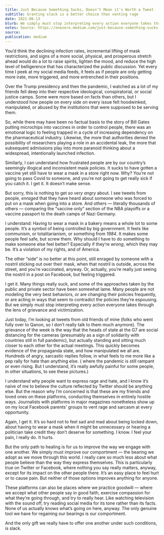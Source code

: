 ```yaml
---
title: Just Because Something Sucks, Doesn’t Mean it’s Worth a Tweet
subtitle: Granting slack is a better choice than venting rage
date: 2021-06-13
blurb: We simply must stop interpreting every action everyone takes through the lens of grievance and victimization.
notes: Source: https://onezero.medium.com/just-because-something-sucks-doesnt-mean-it-s-worth-a-tweet-5ee243c15d92
source: 
publication: medium
---
```


You’d think the declining infection rates, incremental lifting of mask restrictions, and signs of a more social, physical, and prosperous stretch ahead would do a lot to raise spirits, lighten the mood, and reduce the high level of belligerence that has characterized the public discussion. Yet every time I peek at my social media feeds, it feels as if people are only getting more irate, more triggered, and more entrenched in their positions.

Over the Trump presidency and then the pandemic, I watched as a lot of my friends fell deep into their respective ideological, conspiratorial, or social justice camps. Some were more based on facts than others, but I understood how people on every side on every issue felt hoodwinked, manipulated, or abused by the institutions that were supposed to be serving them.

So, while there may have been no factual basis to the story of Bill Gates putting microchips into vaccines in order to control people, there was an emotional logic to feeling trapped in a cycle of increasing dependency on the pharmaceutical industry. Likewise, the more that authorities denied the possibility of researchers playing a role in an accidental leak, the more that subsequent admissions play into more paranoid thinking about a widespread, intentionally launched infection.

Similarly, I can understand how frustrated people are by our country’s seemingly illogical and inconsistent mask policies. It sucks to have gotten a vaccine yet still have to wear a mask in a store right now. Why? You’re not going to pass Covid to someone, and you’re not going to get really sick if you catch it. I get it. It doesn’t make sense.

But sorry, this is nothing to get _so very angry_ about. I see tweets from people, _enraged_ that they have heard about someone who was forced to put on a mask when going into a store. And others — literally thousands of others — comparing the “vaccine only” section of the NBA playoffs or a vaccine passport to the death camps of Nazi Germany.

I understand: Having to wear a mask in a bakery means a whole lot to some people. It’s a symbol of being controlled by big government. It feels like communism, or totalitarianism, or something from _1984_. It makes some people feel safe, but screw them. Why should I have to do something to make someone else feel better? Especially if they’re _wrong_, which they may be. It’s a violation of my rights, and of America.

The other “side” is no better at this point, still enraged by someone with a nostril sticking out over their mask, when that nostril is outside, across the street, and you’re vaccinated, anyway. Or, actually, you’re really just seeing the nostril in a post on Facebook, but feeling triggered.

I get it. Many things really suck, and some of the approaches taken by the public and private sector have been somewhat lame. Many people are not modeling the very best behaviors, or are changing their policies frequently, or are acting in ways that seem to contradict the policies they’re espousing. But we simply must stop interpreting every action everyone takes through the lens of grievance and victimization.

Just today, I’m looking at tweets from old friends of mine (folks who went fully over to Qanon, so I don’t really talk to them much anymore). The grievance of the week is the way that the heads of state at the G7 are social distancing for the cameras (presumably as a sign of solidarity with countries still in full pandemic), but actually standing and sitting much closer to each other for the actual meetings. This quickly becomes evidence of the propaganda state, and how manipulated we all are. Hundreds of angry, sarcastic replies follow, in what feels to me more like a pep rally for hate than anything else. ( where the pandemic is still rampant or even rising. But I understand, it’s really awfully painful for some people, in other situations, to see these pictures.)

I understand why people want to express rage and hate, and I know it’s naive of me to believe the culture reflected by Twitter should be anything else. But the reason why I’m concerned is that these are my friends and loved ones on these platforms, conducting themselves in entirely hostile ways. Journalists with platforms in major magazines nonetheless show up on my local Facebook parents' groups to vent rage and sarcasm at every opportunity.

Again, I get it. It’s so hard not to feel sad and mad about being locked down, about having to wear a mask when it might be unnecessary or hearing a politician take credit they don’t deserve for something. I know. I feel your pain, I really do. It hurts.

But the only path to healing is for us to improve the way we engage with one another. We simply must improve our comportment — the bearing we adopt as we move through this world. I really care so much less about what people believe than the way they express themselves. This is particularly true on Twitter or Facebook, where nothing you say really matters, anyway, except for its impact on the other people there. It’s an easy place to feel hurt or to cause pain. But neither of those options improves anything for anyone.

These platforms can also be places where we practice goodwill — where we accept what other people say in good faith, exercise compassion for what they’re going through, and try to really hear. Like watching television with the sound off, try reading social media for its tone rather than its facts. None of us actually knows what’s going on here, anyway. The only genuine tool we have for regaining our bearings is our comportment.

And the only gift we really have to offer one another under such conditions, is slack.
